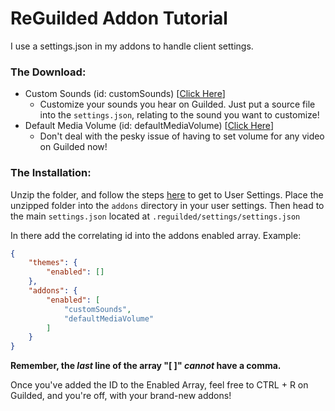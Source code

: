 # ReGuilded Addon Tutorial
I use a settings.json in my addons to handle client settings.

### The Download:
- Custom Sounds (id: customSounds) [[Click Here](https://downgit.github.io/#/home?url=https://github.com/ItzNxthaniel/ReGuilded-Addons/tree/main/addons/CustomSounds)]
    - Customize your sounds you hear on Guilded. Just put a source file into the `settings.json`, relating to the sound you want to customize!
- Default Media Volume (id: defaultMediaVolume) [[Click Here](https://downgit.github.io/#/home?url=https://github.com/ItzNxthaniel/ReGuilded-Addons/tree/main/addons/DefaultMediaVolume)]
    - Don't deal with the pesky issue of having to set volume for any video on Guilded now!
    
### The Installation:
Unzip the folder, and follow the steps [here](https://github.com/ReGuilded/ReGuilded-Themes/wiki/User-Settings) to get to User Settings.
Place the unzipped folder into the `addons` directory in your user settings. Then head to the main `settings.json` located at `.reguilded/settings/settings.json`

In there add the correlating id into the addons enabled array. Example:
```json
{
    "themes": {
        "enabled": []
    },
    "addons": {
        "enabled": [
            "customSounds",
            "defaultMediaVolume"
        ]
    }
}
```
**Remember, the *last* line of the array "[ ]" *cannot* have a comma.**

Once you've added the ID to the Enabled Array, feel free to CTRL + R on Guilded, and you're off, with your brand-new addons!